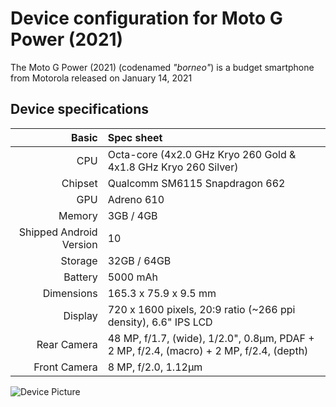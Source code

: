 <!--- Copyright (C) 2023 The LineageOS Project --->
Device configuration for Moto G Power (2021)
===========================================

The Moto G Power (2021) (codenamed _"borneo"_) is a budget smartphone from Motorola released on January 14, 2021

## Device specifications
Basic   | Spec sheet
-------:|:---------------------------------------------------------------
CPU     | Octa-core (4x2.0 GHz Kryo 260 Gold & 4x1.8 GHz Kryo 260 Silver)
Chipset | Qualcomm SM6115 Snapdragon 662
GPU     | Adreno 610
Memory  | 3GB / 4GB 
Shipped Android Version | 10
Storage | 32GB / 64GB
Battery | 5000 mAh
Dimensions | 165.3 x 75.9 x 9.5  mm
Display | 720 x 1600 pixels, 20:9 ratio (~266 ppi density), 6.6" IPS LCD
Rear Camera  | 48 MP, f/1.7, (wide), 1/2.0", 0.8µm, PDAF + 2 MP, f/2.4, (macro) + 2 MP, f/2.4, (depth)
Front Camera | 8 MP, f/2.0, 1.12µm

![Device Picture](https://m.media-amazon.com/images/I/71FSzZAkyjL.jpg)
